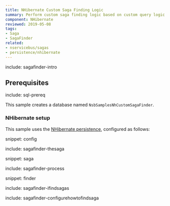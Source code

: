 ```yaml
---
title: NHibernate Custom Saga Finding Logic
summary: Perform custom saga finding logic based on custom query logic when the Saga storage is a relational database using NHibernate as the ORM.
component: NHibernate
reviewed: 2019-05-08
tags:
- Saga
- SagaFinder
related:
- nservicebus/sagas
- persistence/nhibernate
---
```


include: sagafinder-intro


## Prerequisites

include: sql-prereq

This sample creates a database named `NsbSamplesNhCustomSagaFinder`.


### NHibernate setup

This sample uses the [NHibernate persistence](/persistence/nhibernate/), configured as follows:

snippet: config


include: sagafinder-thesaga

snippet: saga

include: sagafinder-process

snippet: finder

include: sagafinder-ifindsagas

include: sagafinder-configurehowtofindsaga
